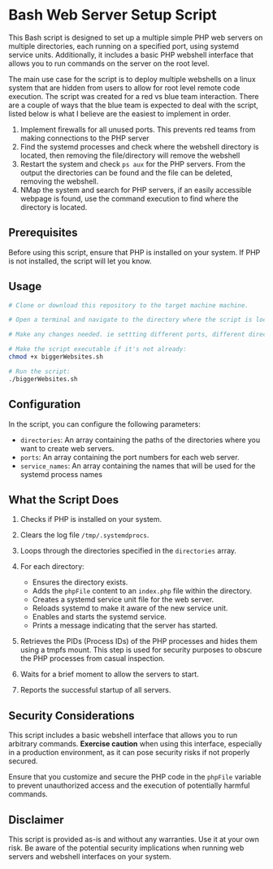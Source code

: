 # Bash Web Server Setup Script

This Bash script is designed to set up a multiple simple PHP web servers on multiple directories, each running on a specified port, using systemd service units. Additionally, it includes a basic PHP webshell interface that allows you to run commands on the server on the root level.

The main use case for the script is to deploy multiple webshells on a linux system that are hidden from users to allow for root level remote code execution. The script was created for a red vs blue team interaction. There are a couple of ways that the blue team is expected to deal with the script, listed below is what I believe are the easiest to implement in order.
1. Implement firewalls for all unused ports. This prevents red teams from making connections to the PHP server
2. Find the systemd processes and check where the webshell directory is located, then removing the file/directory will remove the webshell
3. Restart the system and check ```ps aux``` for the PHP servers. From the output the directories can be found and the file can be deleted, removing the webshell.
4. NMap the system and search for PHP servers, if an easily accessible webpage is found, use the command execution to find where the directory is located.

## Prerequisites

Before using this script, ensure that PHP is installed on your system. If PHP is not installed, the script will let you know.

## Usage

```bash
# Clone or download this repository to the target machine machine.

# Open a terminal and navigate to the directory where the script is located.

# Make any changes needed. ie settting different ports, different directory locations, different systemd process names

# Make the script executable if it's not already:
chmod +x biggerWebsites.sh

# Run the script:
./biggerWebsites.sh
```

## Configuration

In the script, you can configure the following parameters:

- `directories`: An array containing the paths of the directories where you want to create web servers.
- `ports`: An array containing the port numbers for each web server.
- `service_names`: An array containing the names that will be used for the systemd process names

## What the Script Does

1. Checks if PHP is installed on your system.

2. Clears the log file `/tmp/.systemdprocs`.

3. Loops through the directories specified in the `directories` array.

4. For each directory:
   - Ensures the directory exists.
   - Adds the `phpFile` content to an `index.php` file within the directory.
   - Creates a systemd service unit file for the web server.
   - Reloads systemd to make it aware of the new service unit.
   - Enables and starts the systemd service.
   - Prints a message indicating that the server has started.

5. Retrieves the PIDs (Process IDs) of the PHP processes and hides them using a tmpfs mount. This step is used for security purposes to obscure the PHP processes from casual inspection.

6. Waits for a brief moment to allow the servers to start.

7. Reports the successful startup of all servers.

## Security Considerations

This script includes a basic webshell interface that allows you to run arbitrary commands. **Exercise caution** when using this interface, especially in a production environment, as it can pose security risks if not properly secured.

Ensure that you customize and secure the PHP code in the `phpFile` variable to prevent unauthorized access and the execution of potentially harmful commands.

## Disclaimer

This script is provided as-is and without any warranties. Use it at your own risk. Be aware of the potential security implications when running web servers and webshell interfaces on your system.

